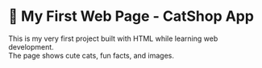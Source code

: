 # 🐾 My First Web Page - CatShop App

This is my very first project built with HTML while learning web development.  
The page shows cute cats, fun facts, and images.  
